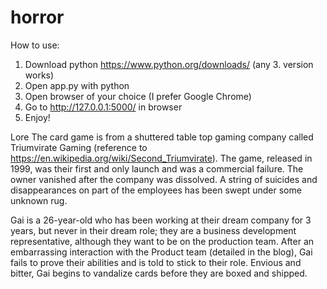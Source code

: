 # horror

How to use:

1) Download python https://www.python.org/downloads/ (any 3. version works)
2) Open app.py with python
3) Open browser of your choice (I prefer Google Chrome)
4) Go to http://127.0.0.1:5000/ in browser
5) Enjoy!


Lore
The card game is from a shuttered table top gaming company called Triumvirate Gaming (reference to https://en.wikipedia.org/wiki/Second_Triumvirate). The game, released in 1999, was their first and only launch and was a commercial failure. The owner vanished after the company was dissolved. A string of suicides and disappearances on part of the employees has been swept under some unknown rug. 

Gai is a 26-year-old who has been working at their dream company for 3 years, but never in their dream role; they are a business development representative, although they want to be on the production team. After an embarrassing interaction with the Product team (detailed in the blog), Gai fails to prove their abilities and is told to stick to their role. Envious and bitter, Gai begins to vandalize cards before they are boxed and shipped.  
